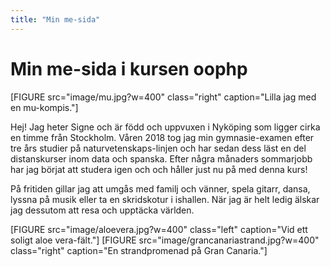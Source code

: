 ```yaml
---
title: "Min me-sida"
---
```

Min me-sida i kursen oophp
=========================

[FIGURE src="image/mu.jpg?w=400" class="right" caption="Lilla jag med en mu-kompis."]

Hej! Jag heter Signe och är född och uppvuxen i Nyköping som ligger cirka en
timme från Stockholm. Våren 2018 tog jag min gymnasie-examen efter tre års studier
på naturvetenskaps-linjen och har sedan dess läst en del distanskurser inom data
och spanska. Efter några månaders sommarjobb har jag börjat att studera igen och
och håller just nu på med denna kurs!

På fritiden gillar jag att umgås med familj och vänner, spela gitarr, dansa,
lyssna på musik eller ta en skridskotur i ishallen. När jag är helt ledig älskar
jag dessutom att resa och upptäcka världen.

[FIGURE src="image/aloevera.jpg?w=400" class="left" caption="Vid ett soligt aloe vera-fält."]
[FIGURE src="image/grancanariastrand.jpg?w=400" class="right" caption="En strandpromenad på Gran Canaria."]
